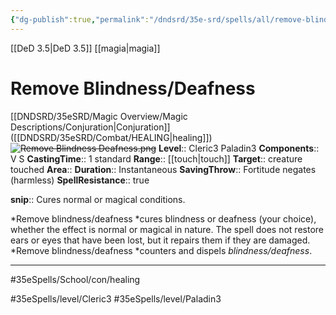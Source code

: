 ```yaml
---
{"dg-publish":true,"permalink":"/dndsrd/35e-srd/spells/all/remove-blindness-deafness/"}
---
```


[[DeD 3.5\|DeD 3.5]] [[magia\|magia]]

# Remove Blindness/Deafness
[[DNDSRD/35eSRD/Magic Overview/Magic Descriptions/Conjuration\|Conjuration]] ([[DNDSRD/35eSRD/Combat/HEALING\|healing]])  <s class="aside-hide">![Remove Blindness Deafness.png](/img/user/DNDSRD/35eSRD/Spells/imgs/remove%20blindness%20deafness.png)</s>
**Level**:: Cleric3 Paladin3 
**Components**:: V S 
**CastingTime**:: 1 standard 
**Range**:: [[touch\|touch]]
**Target**:: creature touched
**Area**:: 
**Duration**:: Instantaneous
**SavingThrow**:: Fortitude negates (harmless)
**SpellResistance**:: true

**snip**:: Cures normal or magical conditions.  


*Remove blindness/deafness *cures blindness or deafness (your choice), whether the effect is normal or magical in nature. The spell does not restore ears or eyes that have been lost, but it repairs them if they are damaged.
*Remove blindness/deafness *counters and dispels *blindness/deafness*.

<hr/>



#35eSpells/School/con/healing

#35eSpells/level/Cleric3 #35eSpells/level/Paladin3 